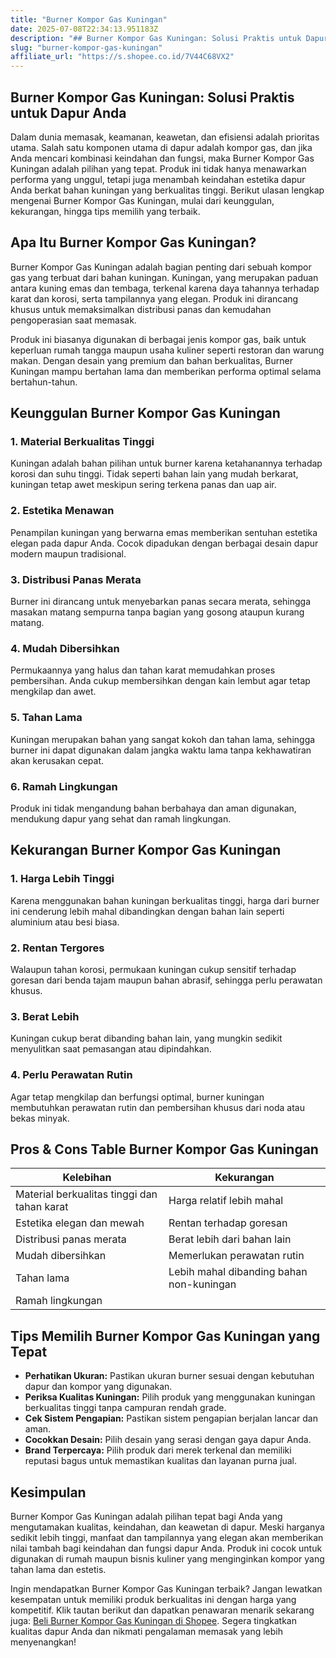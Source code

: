 ```yaml
---
title: "Burner Kompor Gas Kuningan"
date: 2025-07-08T22:34:13.951183Z
description: "## Burner Kompor Gas Kuningan: Solusi Praktis untuk Dapur Anda..."
slug: "burner-kompor-gas-kuningan"
affiliate_url: "https://s.shopee.co.id/7V44C68VX2"
---
```

## Burner Kompor Gas Kuningan: Solusi Praktis untuk Dapur Anda

Dalam dunia memasak, keamanan, keawetan, dan efisiensi adalah prioritas utama. Salah satu komponen utama di dapur adalah kompor gas, dan jika Anda mencari kombinasi keindahan dan fungsi, maka Burner Kompor Gas Kuningan adalah pilihan yang tepat. Produk ini tidak hanya menawarkan performa yang unggul, tetapi juga menambah keindahan estetika dapur Anda berkat bahan kuningan yang berkualitas tinggi. Berikut ulasan lengkap mengenai Burner Kompor Gas Kuningan, mulai dari keunggulan, kekurangan, hingga tips memilih yang terbaik.

## Apa Itu Burner Kompor Gas Kuningan?

Burner Kompor Gas Kuningan adalah bagian penting dari sebuah kompor gas yang terbuat dari bahan kuningan. Kuningan, yang merupakan paduan antara kuning emas dan tembaga, terkenal karena daya tahannya terhadap karat dan korosi, serta tampilannya yang elegan. Produk ini dirancang khusus untuk memaksimalkan distribusi panas dan kemudahan pengoperasian saat memasak.

Produk ini biasanya digunakan di berbagai jenis kompor gas, baik untuk keperluan rumah tangga maupun usaha kuliner seperti restoran dan warung makan. Dengan desain yang premium dan bahan berkualitas, Burner Kuningan mampu bertahan lama dan memberikan performa optimal selama bertahun-tahun.

## Keunggulan Burner Kompor Gas Kuningan

### 1. Material Berkualitas Tinggi

Kuningan adalah bahan pilihan untuk burner karena ketahanannya terhadap korosi dan suhu tinggi. Tidak seperti bahan lain yang mudah berkarat, kuningan tetap awet meskipun sering terkena panas dan uap air.

### 2. Estetika Menawan

Penampilan kuningan yang berwarna emas memberikan sentuhan estetika elegan pada dapur Anda. Cocok dipadukan dengan berbagai desain dapur modern maupun tradisional.

### 3. Distribusi Panas Merata

Burner ini dirancang untuk menyebarkan panas secara merata, sehingga masakan matang sempurna tanpa bagian yang gosong ataupun kurang matang.

### 4. Mudah Dibersihkan

Permukaannya yang halus dan tahan karat memudahkan proses pembersihan. Anda cukup membersihkan dengan kain lembut agar tetap mengkilap dan awet.

### 5. Tahan Lama

Kuningan merupakan bahan yang sangat kokoh dan tahan lama, sehingga burner ini dapat digunakan dalam jangka waktu lama tanpa kekhawatiran akan kerusakan cepat.

### 6. Ramah Lingkungan

Produk ini tidak mengandung bahan berbahaya dan aman digunakan, mendukung dapur yang sehat dan ramah lingkungan.

## Kekurangan Burner Kompor Gas Kuningan

### 1. Harga Lebih Tinggi

Karena menggunakan bahan kuningan berkualitas tinggi, harga dari burner ini cenderung lebih mahal dibandingkan dengan bahan lain seperti aluminium atau besi biasa.

### 2. Rentan Tergores

Walaupun tahan korosi, permukaan kuningan cukup sensitif terhadap goresan dari benda tajam maupun bahan abrasif, sehingga perlu perawatan khusus.

### 3. Berat Lebih

Kuningan cukup berat dibanding bahan lain, yang mungkin sedikit menyulitkan saat pemasangan atau dipindahkan.

### 4. Perlu Perawatan Rutin

Agar tetap mengkilap dan berfungsi optimal, burner kuningan membutuhkan perawatan rutin dan pembersihan khusus dari noda atau bekas minyak.

## Pros & Cons Table Burner Kompor Gas Kuningan

| Kelebihan                                     | Kekurangan                                           |
|----------------------------------------------|-----------------------------------------------------|
| Material berkualitas tinggi dan tahan karat | Harga relatif lebih mahal                         |
| Estetika elegan dan mewah                    | Rentan terhadap goresan                          |
| Distribusi panas merata                      | Berat lebih dari bahan lain                        |
| Mudah dibersihkan                           | Memerlukan perawatan rutin                      |
| Tahan lama                                   | Lebih mahal dibanding bahan non-kuningan       |
| Ramah lingkungan                            |                                                    |

## Tips Memilih Burner Kompor Gas Kuningan yang Tepat

- **Perhatikan Ukuran:** Pastikan ukuran burner sesuai dengan kebutuhan dapur dan kompor yang digunakan.
- **Periksa Kualitas Kuningan:** Pilih produk yang menggunakan kuningan berkualitas tinggi tanpa campuran rendah grade.
- **Cek Sistem Pengapian:** Pastikan sistem pengapian berjalan lancar dan aman.
- **Cocokkan Desain:** Pilih desain yang serasi dengan gaya dapur Anda.
- **Brand Terpercaya:** Pilih produk dari merek terkenal dan memiliki reputasi bagus untuk memastikan kualitas dan layanan purna jual.

## Kesimpulan

Burner Kompor Gas Kuningan adalah pilihan tepat bagi Anda yang mengutamakan kualitas, keindahan, dan keawetan di dapur. Meski harganya sedikit lebih tinggi, manfaat dan tampilannya yang elegan akan memberikan nilai tambah bagi keindahan dan fungsi dapur Anda. Produk ini cocok untuk digunakan di rumah maupun bisnis kuliner yang menginginkan kompor yang tahan lama dan estetis.

Ingin mendapatkan Burner Kompor Gas Kuningan terbaik? Jangan lewatkan kesempatan untuk memiliki produk berkualitas ini dengan harga yang kompetitif. Klik tautan berikut dan dapatkan penawaran menarik sekarang juga: [Beli Burner Kompor Gas Kuningan di Shopee](https://s.shopee.co.id/7V44C68VX2). Segera tingkatkan kualitas dapur Anda dan nikmati pengalaman memasak yang lebih menyenangkan!